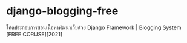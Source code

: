 # django-blogging-free
โค้ดประกอบการสอนเนื้อหาพัฒนาเว็บด้วย Django Framework | Blogging System [FREE CORUSE][2021]
